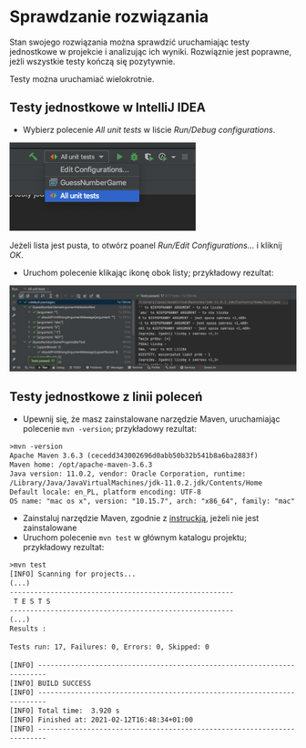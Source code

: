 # Sprawdzanie rozwiązania

Stan swojego rozwiązania można sprawdzić uruchamiając testy jednostkowe w projekcie i analizując ich wyniki. 
Rozwiąznie jest poprawne, jeżli wszystkie testy kończą się pozytywnie.

Testy można uruchamiać wielokrotnie.

## Testy jednostkowe w IntelliJ IDEA

* Wybierz polecenie _All unit tests_ w liście _Run/Debug configurations_.

![All unit tests](all-unit-tests-configuration.png)

Jeżeli lista jest pusta, to otwórz poanel _Run/Edit Configurations..._ i kliknij _OK_.

* Uruchom polecenie klikając ikonę obok listy; przykładowy rezultat:

![Wyniki testów](all-unit-tests-results.png)
  

## Testy jednostkowe z linii poleceń

* Upewnij się, że masz zainstalowane narzędzie Maven, uruchamiając polecenie 
`mvn -version`; przykładowy rezultat:

```shell
>mvn -version
Apache Maven 3.6.3 (cecedd343002696d0abb50b32b541b8a6ba2883f)
Maven home: /opt/apache-maven-3.6.3
Java version: 11.0.2, vendor: Oracle Corporation, runtime: /Library/Java/JavaVirtualMachines/jdk-11.0.2.jdk/Contents/Home
Default locale: en_PL, platform encoding: UTF-8
OS name: "mac os x", version: "10.15.7", arch: "x86_64", family: "mac"
```

* Zainstaluj narzędzie Maven, zgodnie z [instruckją](http://maven.apache.org/install.html), jeżeli nie jest zainstalowane
* Uruchom polecenie `mvn test` w głównym katalogu projektu; przykładowy rezultat:

```shell
>mvn test
[INFO] Scanning for projects...
(...)
-------------------------------------------------------
 T E S T S
-------------------------------------------------------
(...)
Results :

Tests run: 17, Failures: 0, Errors: 0, Skipped: 0

[INFO] ------------------------------------------------------------------------
[INFO] BUILD SUCCESS
[INFO] ------------------------------------------------------------------------
[INFO] Total time:  3.920 s
[INFO] Finished at: 2021-02-12T16:48:34+01:00
[INFO] ------------------------------------------------------------------------
```

